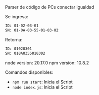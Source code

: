 Parser de código de PCs conectar igualdad

Se ingresa:

```bash
ID: 01-02-03-01
SN: 01-0A-03-55-01-03-02
```

Retorna: 

```bash
ID: 01020301
SN: 010A0355010302
```

node version: 20.17.0
npm version: 10.8.2

Comandos disponibles:

- `npm run start`: Inicia el Script
- `node index.js`: Inicia el Script
